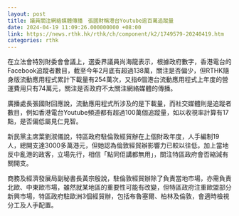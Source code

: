 ```yaml
---
layout: post
title: 議員關注網絡媒體傳播　張國財稱港台Youtube逾百萬追蹤量
date: 2024-04-19 11:09:26.000000000 +08:00
link: https://news.rthk.hk/rthk/ch/component/k2/1749579-20240419.htm
categories: rthk
---
```


在立法會特別財委會會議上，選委界議員尚海龍表示，根據政府數字，香港電台的Facebook追蹤者數目，截至今年2月底有超過138萬，關注是否偏少，但RTHK隨身版流動應用程式累計下載量有254萬次，又指6個港台流動應用程式上年度的營運費用只有74萬元，關注是否政府不太關注網絡媒體的傳播。

廣播處長張國財回應說，流動應用程式所涉及的是下載量，而社交媒體則是追蹤者數目，例如香港電台Youtube頻道都有超過100萬個追蹤量，如以收視率計算有17點，是否偏低屬見仁見智。

新民黨主席葉劉淑儀說，特區政府駐倫敦經貿辦在上個財政年度，人手編制19人，總開支達3000多萬港元，但她認為倫敦經貿辦影響力已較以往低，加上當地反中亂港的政客，立場先行，相信「點同佢講都無用」，關注特區政府會否縮減有關開支。

商務及經濟發展局副秘書長黃宗殷說，駐倫敦經貿辦除了負責當地市場，亦需負責北歐、中東歐市場，雖然就某地區的重要性可能有改變，但特區政府注重歐盟部分新興市場，特區政府駐歐洲3個經貿辦，包括布魯塞爾、柏林及倫敦，會適時檢視分工及人手配置。
